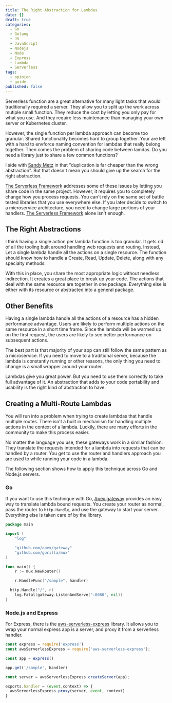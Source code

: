 ```yaml
---
title: The Right Abstraction for Lambdas
date: {}
draft: true
categories:
  - Go
  - Golang
  - JS
  - JavaScript
  - Nodejs
  - Node
  - Express
  - Lambda
  - Serverless
tags:
  - opinion
  - guide
published: false
---
```


Serverless function are a great alternative for many light tasks that would
traditionally required a server. They allow you to split up the work across
mutiple small function. They reduce the cost by letting you only pay
for what you use. And they require less maintenance than managing your own
server or Kubernetes cluster.

However, the single function per lambda approach can become too granular. Shared
functionality becomes hard to group together. Your are left with a hard to
envforce naming convention for lambdas that really belong together. Then
comes the problem of sharing code between lamdas. Do you need a library just to
share a few common functions?

I side with [Sandy
Metz](https://www.sandimetz.com/blog/2016/1/20/the-wrong-abstraction) in that
"duplication is far cheaper than the wrong abstraction". But that doesn't mean
you should give up the search for the right abstraction.

[The Serverless Framework](https://serverless.com/) addresses some of these issues by letting you share code in the
same project. However, it requires you to completely change how you process
requests. You can't rely on the same set of battle tested libraries that you
use everywhere else. If you later decide to switch to a microservice
architecture, you need to change large portions of your handlers. [The Serverless 
Framework](https://serverless.com/) alone isn't enough.

## The Right Abstractions

I think having a single action per lambda function is too granular. It
gets rid of all the tooling built around handling web requests and routing. Instead,
Let a single lambda handle all the actions on a single resource. The
function should know how to handle a Create, Read, Update, Delete, along with
any specialty methods.

With this in place, you share the most appropriate logic without needless
indirection. It creates a great place to break up your code. The actions that
deal with the same resource are together in one package. Everything else is
either with its resource or abstracted into a general package.

## Other Benefits

Having a single lambda handle all the actions of a resource has a hidden
performance advantage. Users are likely to perform multiple actions on the same
resource in a short time frame. Since the lambda will be warmed up on the first
request, the users are likely to see better performance on subsequent actions.

The best part is that majority of your app can still follow the same pattern as
a microservice. If you need to move to a traditional server,
because the lambda is constantly running or other reasons, the only thing you
need to change is a small wrapper around your router.

Lambdas give you great power. But you need to use them correctly to take
full advantage of it. An abstraction that adds to your code portability and
usability is the right kind of abstraction to have.

## Creating a Multi-Route Lambdas

You will run into a problem when trying to create lambdas that handle multiple
routes. There isn't a built in mechanism for handling multiple actions in the
context of a lambda. Luckily, there are many efforts in the community to make
this process easier.

No matter the language you use, these gateways work in a similar fashion.
They translate the requests intended for a lambda into requests
that can be handled by a router. You get to use the router and handlers
approach you are used to while running your code in a lambda.

The following section shows how to apply this technique across Go and Node.js
servers.

### Go

If you want to use this technique with Go, [Apex gateway](https://github.com/apex/gateway) provides an easy way to
translate lambda bound requests. You create your router as normal, pass the
router to `http.Handle`, and use the gateway to start your server. Everything
else is taken care of by the library.

```go
package main

import (
	"log"

	"github.com/apex/gateway"
	"github.com/gorilla/mux"
)

func main() {
	r := mux.NewRouter()

	r.HandleFunc("/sample", handler)

  http.Handle("/", r)
	log.Fatal(gateway.ListenAndServe(":8080", nil))
}
```

### Node.js and Express

For Express, there is the [aws-serverless-express](https://github.com/awslabs/aws-serverless-express) library. It allows you to wrap
your normal express app is a server, and proxy it from a serverless
handler.

```javascript
const express = require('express')
const awsServerlessExpress = require('aws-serverless-express');

const app = express()

app.get('/sample', handler)

const server = awsServerlessExpress.createServer(app);

exports.handler = (event,context) => {
  awsServerlessExpress.proxy(server, event, context)
}
```
